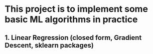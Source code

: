 # This project is to implement some basic ML algorithms in practice
## 1. Linear Regression (closed form, Gradient Descent, sklearn packages)
